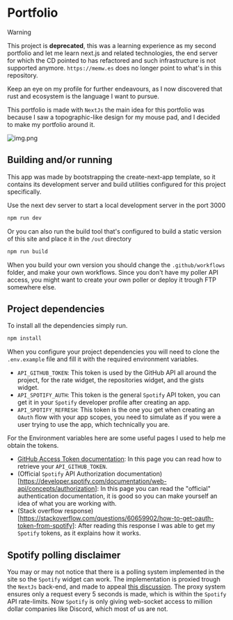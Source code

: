 
# Portfolio

> [!warning]
> This project is **deprecated**, this was a learning experience as my second portfolio and let me learn next.js and related technologies, the end server for which the CD pointed to has refactored and such infrastructure is not supported anymore. `https://memw.es` does no longer point to what's in this repository.
> 
> Keep an eye on my profile for further endeavours, as I now discovered that rust and ecosystem is the language I want to pursue.

This portfolio is made with `NextJs` the main idea for this portfolio was because I saw a topographic-like design for my mouse pad, and I decided to make my portfolio around it.

![img.png](https://d3fa68hw0m2vcc.cloudfront.net/631/309238823.jpeg)

## Building and/or running

This app was made by bootstrapping the create-next-app template, so it contains its development server and build utilities configured for this project specifically.

Use the next dev server to start a local development server in the port 3000

```bash
npm run dev
```

Or you can also run the build tool that's configured to build a static version of this site and place it in the `/out` directory

```bash
npm run build
```

When you build your own version you should change the `.github/workflows` folder, and make your own workflows. Since you don't have my poller API access, you might want to create your own poller or deploy it trough FTP somewhere else.

## Project dependencies

To install all the dependencies simply run.

```bash
npm install
```

When you configure your project dependencies you will need to clone the `.env.example` file and fill it with the required environment variables.

- `API_GITHUB_TOKEN`: This token is used by the GitHub API all around the project, for the rate widget, the repositories widget, and the gists widget.
- `API_SPOTIFY_AUTH`: This token is the general `Spotify` API token, you can get it in your `Spotify` developer profile after creating an app.
- `API_SPOTIFY_REFRESH`: This token is the one you get when creating an `OAuth` flow with your app scopes, you need to simulate as if you were a user trying to use the app, which technically you are.

For the Environment variables here are some useful pages I used to help me obtain the tokens.

- [GitHub Access Token documentation](https://docs.github.com/en/authentication/keeping-your-account-and-data-secure/managing-your-personal-access-tokens): In this page you can read how to retrieve your `API_GITHUB_TOKEN`.
- (Official `Spotify` API Authorization documentation)[https://developer.spotify.com/documentation/web-api/concepts/authorization]: In this page you can read the "official" authentication documentation, it is good so you can make yourself an idea of what you are working with.
- (Stack overflow response)[https://stackoverflow.com/questions/60659902/how-to-get-oauth-token-from-spotify]: After reading this response I was able to get my `Spotify` tokens, as it explains how it works.

## Spotify polling disclaimer

You may or may not notice that there is a polling system implemented in the site so the `Spotify` widget can work. The implementation is proxied trough the `NextJs` back-end, and made to appeal [this discussion](https://community.spotify.com/t5/Spotify-for-Developers/Access-to-websockets/td-p/4955299). The proxy system ensures only a request every 5 seconds is made, which is within the `Spotify` API rate-limits. Now `Spotify` is only giving web-socket access to million dollar companies like Discord, which most of us are not.
